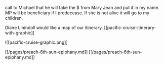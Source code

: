 call to Michael that he will take the $ from Mary Jean and put it in my name. MP will be beneficiary if I predecease. If she is not alive it will go to my children.

Diane Linindoll would like a map of our itinerary. [[pacific-cruise-itinerary-with-graphic]]

![[pacific-cruise-graphic.png]]

[[/pages/preach-6th-sun-epiphany.md]]
[[/pages/preach-6th-sun-epiphany.md]]

